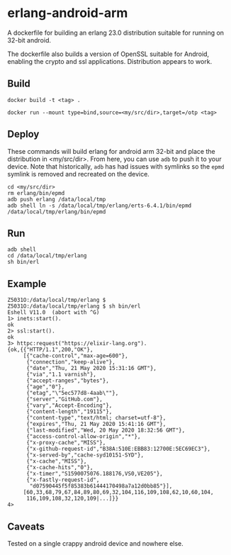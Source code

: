 # erlang-android-arm

A dockerfile for building an erlang 23.0 distribution suitable for running on 32-bit android.

The dockerfile also builds a version of OpenSSL suitable for Android, enabling the crypto and ssl applications.
Distribution appears to work.

## Build

    docker build -t <tag> .

    docker run --mount type=bind,source=<my/src/dir>,target=/otp <tag>
  
## Deploy

These commands will build erlang for android arm 32-bit and place the distribution in <my/src/dir>. From here, you can use `adb` to push it to your device. Note that historically, `adb` has had issues with symlinks so the `epmd` symlink is removed and recreated on the device.

    cd <my/src/dir>
    rm erlang/bin/epmd
    adb push erlang /data/local/tmp
    adb shell ln -s /data/local/tmp/erlang/erts-6.4.1/bin/epmd /data/local/tmp/erlang/bin/epmd
  
## Run

    adb shell
    cd /data/local/tmp/erlang
    sh bin/erl
  
## Example


    Z5031O:/data/local/tmp/erlang $ 
    Z5031O:/data/local/tmp/erlang $ sh bin/erl                                                                      
    Eshell V11.0  (abort with ^G)
    1> inets:start().
    ok
    2> ssl:start().
    ok
    3> httpc:request("https://elixir-lang.org").
    {ok,{{"HTTP/1.1",200,"OK"},
         [{"cache-control","max-age=600"},
          {"connection","keep-alive"},
          {"date","Thu, 21 May 2020 15:31:16 GMT"},
          {"via","1.1 varnish"},
          {"accept-ranges","bytes"},
          {"age","0"},
          {"etag","\"5ec577d8-4aab\""},
          {"server","GitHub.com"},
          {"vary","Accept-Encoding"},
          {"content-length","19115"},
          {"content-type","text/html; charset=utf-8"},
          {"expires","Thu, 21 May 2020 15:41:16 GMT"},
          {"last-modified","Wed, 20 May 2020 18:32:56 GMT"},
          {"access-control-allow-origin","*"},
          {"x-proxy-cache","MISS"},
          {"x-github-request-id","B38A:510E:EBB83:12700E:5EC69EC3"},
          {"x-served-by","cache-syd10151-SYD"},
          {"x-cache","MISS"},
          {"x-cache-hits","0"},
          {"x-timer","S1590075076.188176,VS0,VE205"},
          {"x-fastly-request-id",
           "d07590445f5f85383b61444170498a7a12d0bb85"}],
         [60,33,68,79,67,84,89,80,69,32,104,116,109,108,62,10,60,104,
          116,109,108,32,120,109|...]}}
    4> 

  
## Caveats

Tested on a single crappy android device and nowhere else.
